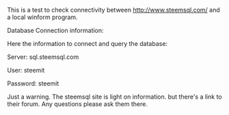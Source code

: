 This is a test to check connectivity between http://www.steemsql.com/ and a local winform program.

Database Connection information:
 
Here the information to connect and query the database:
 
Server:                 sql.steemsql.com

User:                     steemit

Password:           steemit

Just a warning. The steemsql site is light on information. but there's a link to their forum.
Any questions please ask them there.
